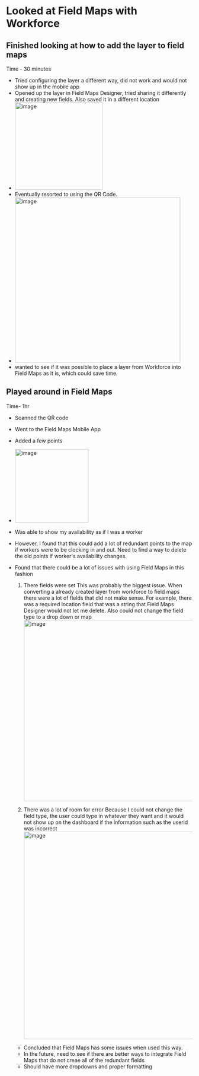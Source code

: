 # Looked at Field Maps with Workforce
## Finished looking at how to add the layer to field maps
Time - 30 minutes
- Tried configuring the layer a different way, did not work and would not show up in the mobile app
- Opened up the layer in Field Maps Designer, tried sharing it differently and creating new fields. Also saved it in a different location
- <img width="236" alt="image" src="https://github.com/MayaIvimey/logs/assets/146374490/3d1fd909-19df-4bed-afdd-8355f57c257f">
- Eventually resorted to using the QR Code.
- <img width="446" alt="image" src="https://github.com/MayaIvimey/logs/assets/146374490/ffb7e34d-2ec5-4a5d-a1ae-62f0ab3384f3">
- wanted to see if it was possible to place a layer from Workforce into Field Maps as it is, which could save time.
## Played around in Field Maps
Time- 1hr 
- Scanned the QR code
- Went to the Field Maps Mobile App
- Added a few points
- <img width="198" alt="image" src="https://github.com/MayaIvimey/logs/assets/146374490/6bbf2292-b256-4541-807c-567af78124c7">
- Was able to show my availability as if I was a worker
- However, I found that this could add a lot of redundant points to the map if workers were to be clocking in and out. Need to find a way to delete the old points if worker's availability changes.
- Found that there could be a lot of issues with using Field Maps in this fashion
  1. There fields were set
     This was probably the biggest issue. When converting a already created layer from workforce to field maps there were a lot of fields that did not make sense. For example, there was a required location field that was a string that Field Maps Designer would not let me delete. Also could not change the field type to a drop down or map
     <img width="489" alt="image" src="https://github.com/MayaIvimey/logs/assets/146374490/a303eef3-d0cf-4627-8d5b-980fa7c32489">

  2. There was a lot of room for error
     Because I could not change the field type, the user could type in whatever they want and it would not show up on the dashboard if the information such as the userid was incorrect
     <img width="560" alt="image" src="https://github.com/MayaIvimey/logs/assets/146374490/4573554d-bb61-4c3c-967e-51941548b770">

  - Concluded that Field Maps has some issues when used this way.
  - In the future, need to see if there are better ways to integrate Field Maps that do not creae all of the redundant fields
  - Should have more dropdowns and proper formatting
